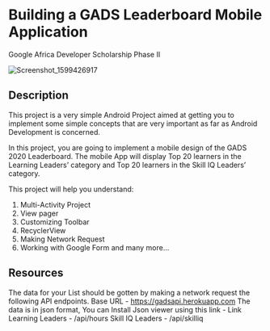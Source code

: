 # Building a GADS Leaderboard Mobile Application

Google Africa Developer Scholarship Phase II 

![Screenshot_1599426917](https://user-images.githubusercontent.com/25500250/92336717-dad5c680-f0a3-11ea-8992-d7795d3349fc.png)

## Description

This project is a very simple Android Project aimed at getting you to implement some simple concepts that are very important as far as Android Development is concerned.

In this project, you are going to implement a mobile design of the GADS 2020 Leaderboard.
The mobile App will display Top 20 learners in the Learning Leaders’ category and Top 20 learners in the Skill IQ Leaders’ category.

This project will help you understand:
1) Multi-Activity Project
2) View pager
3) Customizing Toolbar
4) RecyclerView
5) Making Network Request
6) Working with Google Form and many more...

## Resources

The data  for your List should be gotten by making a network request the following API endpoints.
Base URL - https://gadsapi.herokuapp.com
The data is in json format, You can Install Json viewer using this link - Link
Learning Leaders - /api/hours
Skill IQ Leaders - /api/skilliq


